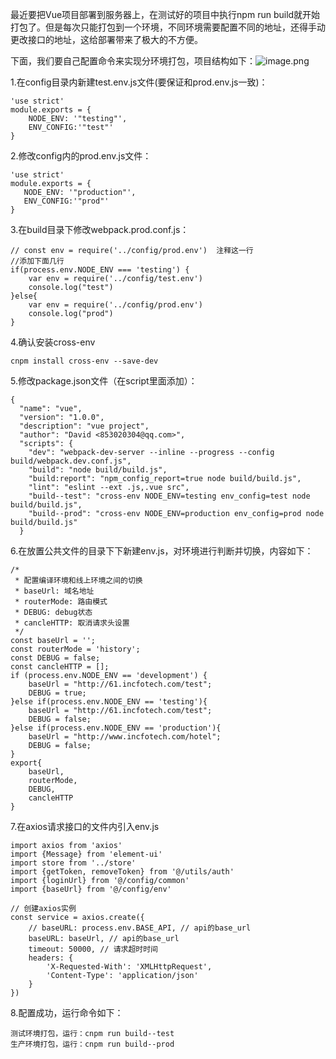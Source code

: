 最近要把Vue项目部署到服务器上，在测试好的项目中执行npm run build就开始打包了。但是每次只能打包到一个环境，不同环境需要配置不同的地址，还得手动更改接口的地址，这给部署带来了极大的不方便。

下面，我们要自己配置命令来实现分环境打包，项目结构如下：![image.png](https://upload-images.jianshu.io/upload_images/6943526-1198aa5b2f09e1af.png?imageMogr2/auto-orient/strip%7CimageView2/2/w/1240)

1.在config目录内新建test.env.js文件(要保证和prod.env.js一致)：
```
'use strict'
module.exports = {
    NODE_ENV: '"testing"',
    ENV_CONFIG:'"test"'
}
```
2.修改config内的prod.env.js文件：
```
'use strict'
module.exports = {
   NODE_ENV: '"production"',
   ENV_CONFIG:'"prod"'
}
```
3.在build目录下修改webpack.prod.conf.js：
```
// const env = require('../config/prod.env')  注释这一行
//添加下面几行
if(process.env.NODE_ENV === 'testing') {
    var env = require('../config/test.env')
    console.log("test")
}else{
    var env = require('../config/prod.env')
    console.log("prod")
}
```
4.确认安装cross-env
```
cnpm install cross-env --save-dev 
```
5.修改package.json文件（在script里面添加）：

```
{
  "name": "vue",
  "version": "1.0.0",
  "description": "vue project",
  "author": "David <853020304@qq.com>",
  "scripts": {
    "dev": "webpack-dev-server --inline --progress --config build/webpack.dev.conf.js",
    "build": "node build/build.js",
    "build:report": "npm_config_report=true node build/build.js",
    "lint": "eslint --ext .js,.vue src",
    "build--test": "cross-env NODE_ENV=testing env_config=test node build/build.js",
    "build--prod": "cross-env NODE_ENV=production env_config=prod node build/build.js"
  }
```
6.在放置公共文件的目录下下新建env.js，对环境进行判断并切换，内容如下：
```
/*
 * 配置编译环境和线上环境之间的切换
 * baseUrl: 域名地址
 * routerMode: 路由模式
 * DEBUG: debug状态
 * cancleHTTP: 取消请求头设置
 */
const baseUrl = '';
const routerMode = 'history';
const DEBUG = false;
const cancleHTTP = [];
if (process.env.NODE_ENV == 'development') {
    baseUrl = "http://61.incfotech.com/test";
    DEBUG = true;
}else if(process.env.NODE_ENV == 'testing'){
    baseUrl = "http://61.incfotech.com/test";
    DEBUG = false;
}else if(process.env.NODE_ENV == 'production'){
    baseUrl = "http://www.incfotech.com/hotel";
    DEBUG = false;
}
export{
    baseUrl,
    routerMode,
    DEBUG,
    cancleHTTP
}
```
7.在axios请求接口的文件内引入env.js
```
import axios from 'axios'
import {Message} from 'element-ui'
import store from '../store'
import {getToken, removeToken} from '@/utils/auth'
import {loginUrl} from '@/config/common'
import {baseUrl} from '@/config/env'

// 创建axios实例
const service = axios.create({
    // baseURL: process.env.BASE_API, // api的base_url
    baseURL: baseUrl, // api的base_url
    timeout: 50000, // 请求超时时间
    headers: {
        'X-Requested-With': 'XMLHttpRequest',
        'Content-Type': 'application/json'
    }
})
```
8.配置成功，运行命令如下：
```
测试环境打包，运行：cnpm run build--test
生产环境打包，运行：cnpm run build--prod
```
